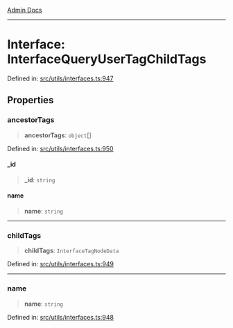 [Admin Docs](/)

***

# Interface: InterfaceQueryUserTagChildTags

Defined in: [src/utils/interfaces.ts:947](https://github.com/PalisadoesFoundation/talawa-admin/blob/main/src/utils/interfaces.ts#L947)

## Properties

### ancestorTags

> **ancestorTags**: `object`[]

Defined in: [src/utils/interfaces.ts:950](https://github.com/PalisadoesFoundation/talawa-admin/blob/main/src/utils/interfaces.ts#L950)

#### \_id

> **\_id**: `string`

#### name

> **name**: `string`

***

### childTags

> **childTags**: `InterfaceTagNodeData`

Defined in: [src/utils/interfaces.ts:949](https://github.com/PalisadoesFoundation/talawa-admin/blob/main/src/utils/interfaces.ts#L949)

***

### name

> **name**: `string`

Defined in: [src/utils/interfaces.ts:948](https://github.com/PalisadoesFoundation/talawa-admin/blob/main/src/utils/interfaces.ts#L948)
